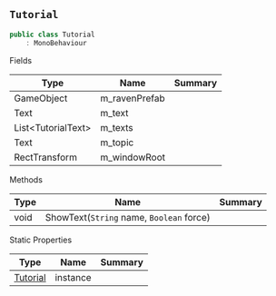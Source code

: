 ## `Tutorial`

```csharp
public class Tutorial
    : MonoBehaviour

```

Fields

| Type | Name | Summary | 
| --- | --- | --- | 
| GameObject | m_ravenPrefab |  | 
| Text | m_text |  | 
| List&lt;TutorialText&gt; | m_texts |  | 
| Text | m_topic |  | 
| RectTransform | m_windowRoot |  | 


Methods

| Type | Name | Summary | 
| --- | --- | --- | 
| void | ShowText(`String` name, `Boolean` force) |  | 


Static Properties

| Type | Name | Summary | 
| --- | --- | --- | 
| [Tutorial](./Tutorial.md) | instance |  | 


